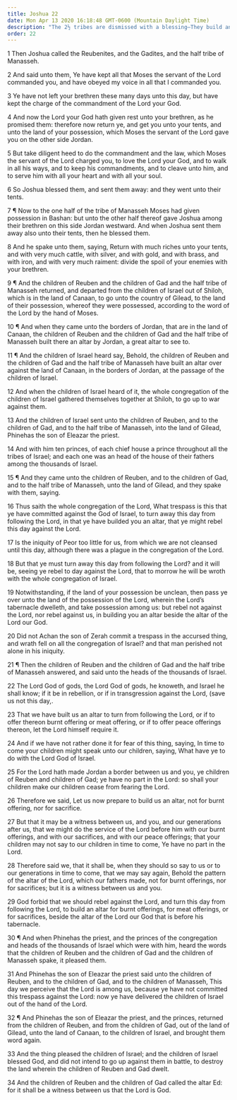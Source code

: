 ```yaml
---
title: Joshua 22
date: Mon Apr 13 2020 16:18:48 GMT-0600 (Mountain Daylight Time)
description: "The 2½ tribes are dismissed with a blessing—They build an altar of testimony by the Jordan to show they are the Lord’s people—It is not an altar for sacrifices or burnt offerings."
order: 22
---
```


1 Then Joshua called the Reubenites, and the Gadites, and the half tribe of Manasseh.

2 And said unto them, Ye have kept all that Moses the servant of the Lord commanded you, and have obeyed my voice in all that I commanded you.

3 Ye have not left your brethren these many days unto this day, but have kept the charge of the commandment of the Lord your God.

4 And now the Lord your God hath given rest unto your brethren, as he promised them: therefore now return ye, and get you unto your tents, and unto the land of your possession, which Moses the servant of the Lord gave you on the other side Jordan.

5 But take diligent heed to do the commandment and the law, which Moses the servant of the Lord charged you, to love the Lord your God, and to walk in all his ways, and to keep his commandments, and to cleave unto him, and to serve him with all your heart and with all your soul.

6 So Joshua blessed them, and sent them away: and they went unto their tents.

7 ¶ Now to the one half of the tribe of Manasseh Moses had given possession in Bashan: but unto the other half thereof gave Joshua among their brethren on this side Jordan westward. And when Joshua sent them away also unto their tents, then he blessed them.

8 And he spake unto them, saying, Return with much riches unto your tents, and with very much cattle, with silver, and with gold, and with brass, and with iron, and with very much raiment: divide the spoil of your enemies with your brethren.

9 ¶ And the children of Reuben and the children of Gad and the half tribe of Manasseh returned, and departed from the children of Israel out of Shiloh, which is in the land of Canaan, to go unto the country of Gilead, to the land of their possession, whereof they were possessed, according to the word of the Lord by the hand of Moses.

10 ¶ And when they came unto the borders of Jordan, that are in the land of Canaan, the children of Reuben and the children of Gad and the half tribe of Manasseh built there an altar by Jordan, a great altar to see to.

11 ¶ And the children of Israel heard say, Behold, the children of Reuben and the children of Gad and the half tribe of Manasseh have built an altar over against the land of Canaan, in the borders of Jordan, at the passage of the children of Israel.

12 And when the children of Israel heard of it, the whole congregation of the children of Israel gathered themselves together at Shiloh, to go up to war against them.

13 And the children of Israel sent unto the children of Reuben, and to the children of Gad, and to the half tribe of Manasseh, into the land of Gilead, Phinehas the son of Eleazar the priest.

14 And with him ten princes, of each chief house a prince throughout all the tribes of Israel; and each one was an head of the house of their fathers among the thousands of Israel.

15 ¶ And they came unto the children of Reuben, and to the children of Gad, and to the half tribe of Manasseh, unto the land of Gilead, and they spake with them, saying.

16 Thus saith the whole congregation of the Lord, What trespass is this that ye have committed against the God of Israel, to turn away this day from following the Lord, in that ye have builded you an altar, that ye might rebel this day against the Lord.

17 Is the iniquity of Peor too little for us, from which we are not cleansed until this day, although there was a plague in the congregation of the Lord.

18 But that ye must turn away this day from following the Lord? and it will be, seeing ye rebel to day against the Lord, that to morrow he will be wroth with the whole congregation of Israel.

19 Notwithstanding, if the land of your possession be unclean, then pass ye over unto the land of the possession of the Lord, wherein the Lord’s tabernacle dwelleth, and take possession among us: but rebel not against the Lord, nor rebel against us, in building you an altar beside the altar of the Lord our God.

20 Did not Achan the son of Zerah commit a trespass in the accursed thing, and wrath fell on all the congregation of Israel? and that man perished not alone in his iniquity.

21 ¶ Then the children of Reuben and the children of Gad and the half tribe of Manasseh answered, and said unto the heads of the thousands of Israel.

22 The Lord God of gods, the Lord God of gods, he knoweth, and Israel he shall know; if it be in rebellion, or if in transgression against the Lord, (save us not this day,.

23 That we have built us an altar to turn from following the Lord, or if to offer thereon burnt offering or meat offering, or if to offer peace offerings thereon, let the Lord himself require it.

24 And if we have not rather done it for fear of this thing, saying, In time to come your children might speak unto our children, saying, What have ye to do with the Lord God of Israel.

25 For the Lord hath made Jordan a border between us and you, ye children of Reuben and children of Gad; ye have no part in the Lord: so shall your children make our children cease from fearing the Lord.

26 Therefore we said, Let us now prepare to build us an altar, not for burnt offering, nor for sacrifice.

27 But that it may be a witness between us, and you, and our generations after us, that we might do the service of the Lord before him with our burnt offerings, and with our sacrifices, and with our peace offerings; that your children may not say to our children in time to come, Ye have no part in the Lord.

28 Therefore said we, that it shall be, when they should so say to us or to our generations in time to come, that we may say again, Behold the pattern of the altar of the Lord, which our fathers made, not for burnt offerings, nor for sacrifices; but it is a witness between us and you.

29 God forbid that we should rebel against the Lord, and turn this day from following the Lord, to build an altar for burnt offerings, for meat offerings, or for sacrifices, beside the altar of the Lord our God that is before his tabernacle.

30 ¶ And when Phinehas the priest, and the princes of the congregation and heads of the thousands of Israel which were with him, heard the words that the children of Reuben and the children of Gad and the children of Manasseh spake, it pleased them.

31 And Phinehas the son of Eleazar the priest said unto the children of Reuben, and to the children of Gad, and to the children of Manasseh, This day we perceive that the Lord is among us, because ye have not committed this trespass against the Lord: now ye have delivered the children of Israel out of the hand of the Lord.

32 ¶ And Phinehas the son of Eleazar the priest, and the princes, returned from the children of Reuben, and from the children of Gad, out of the land of Gilead, unto the land of Canaan, to the children of Israel, and brought them word again.

33 And the thing pleased the children of Israel; and the children of Israel blessed God, and did not intend to go up against them in battle, to destroy the land wherein the children of Reuben and Gad dwelt.

34 And the children of Reuben and the children of Gad called the altar Ed: for it shall be a witness between us that the Lord is God.
